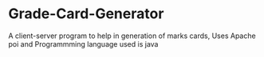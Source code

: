 # Grade-Card-Generator
A client-server program to help in generation of marks cards,
 Uses Apache poi and
 Programmming language used is java
  
